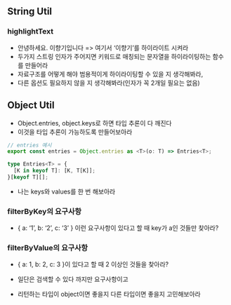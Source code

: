 ## String Util

### highlightText

- 안녕하세요. 이향기입니다 => 여기서 ‘이향기’를 하이라이트 시켜라
- 두가지 스트링 인자가 주어지면 키워드로 매칭되는 문자열을 하이라이팅하는 함수를 만들어라
- 자료구조를 어떻게 해야 범용적이게 하이라이팅할 수 있을 지 생각해봐라,
- 다른 옵션도 필요하지 않을 지 생각해봐라(인자가 꼭 2개일 필요는 없음)

## Object Util

- Object.entries, object.keys로 하면 타입 추론이 다 깨진다
- 이것을 타입 추론이 가능하도록 만들어보아라

```typescript
// entries 예시
export const entries = Object.entries as <T>(o: T) => Entries<T>;

type Entries<T> = {
  [K in keyof T]: [K, T[K]];
}[keyof T][];
```

- 나는 keys와 values를 한 번 해보아라

### filterByKey의 요구사항

- { a: ‘1’, b: ‘2’, c: ‘3’ } 이런 요구사항이 있다고 할 때 key가 a인 것들만 찾아라?

### filterByValue의 요구사항

- { a: 1, b: 2, c: 3 }이 있다고 할 때 2 이상인 것들을 찾아라?

- 일단은 검색할 수 있다 까지만 요구사항이고
- 리턴하는 타입이 object이면 좋을지 다른 타입이면 좋을지 고민해보아라
